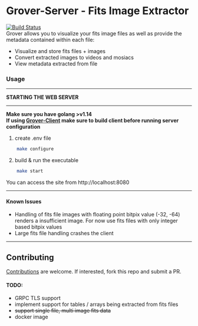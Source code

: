 # Grover-Server - Fits Image Extractor
[![Build Status](https://ci.templetron.io/api/badges/Grover/grover-server/status.svg)](https://ci.templetron.io/Grover/grover-server)  
Grover allows you to visualize your fits image files as well as provide the metadata contained within each file: 
- Visualize and store fits files + images
- Convert extracted images to videos and mosiacs
- View metadata extracted from file

### Usage
***
**STARTING THE WEB SERVER**
***
**Make sure you have golang >v1.14**  
**If using [Grover-Client](https://github.com/Grover-Fits/grover-client) make sure to build client before running server configuration**
1. create .env file
```bash
    make configure
```
2. build & run the executable
```bash
    make start
```

You can access the site from http://localhost:8080
***
#### Known Issues
* Handling of fits file images with floating point bitpix value (-32, -64) renders a insufficient image. For now use fits files with only integer based bitpix values
* Large fits file handling crashes the client

***
## Contributing
[Contributions](https://github.com/Grover-Fits/grover-server/issues?q=is%3Aissue+is%3Aopen) are welcome. If interested, fork this repo and submit a PR.


#### TODO:
* GRPC TLS support
* implement support for tables / arrays being extracted from fits files
* ~~support single file, multi image fits data~~
* docker image